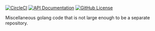 [![CircleCI](https://circleci.com/gh/peter-edge/go-pkg/tree/master.png)](https://circleci.com/gh/peter-edge/go-pkg/tree/master)
[![API Documentation](http://img.shields.io/badge/api-Godoc-blue.svg?style=flat-square)](https://godoc.org/go.pedge.io/pkg)
[![GitHub License](https://img.shields.io/github/license/peter-edge/go-pkg.svg?style=flat-square)](https://github.com/peter-edge/go-pkg/blob/master/LICENSE)

Miscellaneous golang code that is not large enough to be a separate repository.
